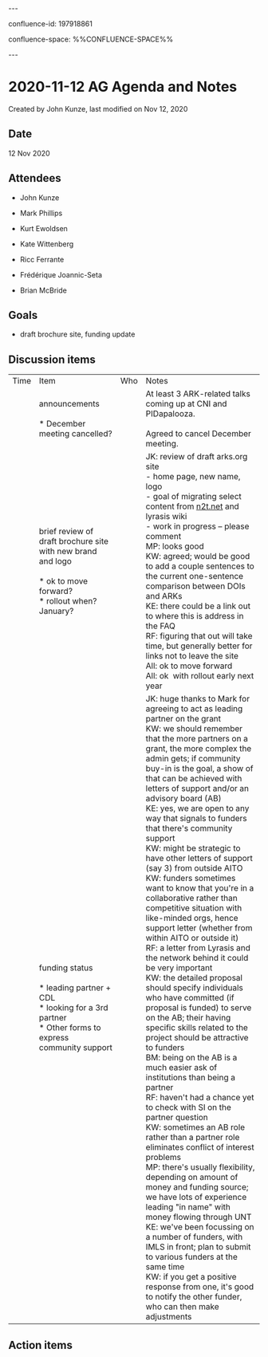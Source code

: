 \---

confluence-id: 197918861

confluence-space: %%CONFLUENCE-SPACE%%

\---

2020-11-12 AG Agenda and Notes
==============================

Created by John Kunze, last modified on Nov 12, 2020

Date
----

12 Nov 2020

Attendees
---------

*   John Kunze
    
*   Mark Phillips
    
*   Kurt Ewoldsen
*   Kate Wittenberg
*   Ricc Ferrante
*   Frédérique Joannic-Seta
*   Brian McBride

Goals
-----

*   draft brochure site, funding update

Discussion items
----------------

|     |     |     |     |
| --- | --- | --- | --- |
| Time | Item | Who | Notes |
|     | announcements<br><br>*   December meeting cancelled? |     | At least 3 ARK-related talks coming up at CNI and PIDapalooza.<br><br>Agreed to cancel December meeting. |
|     | brief review of draft brochure site with new brand and logo<br><br>*   ok to move forward?<br>*   rollout when? January? |     | JK: review of draft arks.org site  <br>\- home page, new name, logo  <br>\- goal of migrating select content from [n2t.net](http://n2t.net) and lyrasis wiki  <br>\- work in progress – please comment  <br>MP: looks good  <br>KW: agreed; would be good to add a couple sentences to the current one-sentence comparison between DOIs and ARKs  <br>KE: there could be a link out to where this is address in the FAQ  <br>RF: figuring that out will take time, but generally better for links not to leave the site  <br>All: ok to move forward  <br>All: ok  with rollout early next year |
|     | funding status<br><br>*   leading partner + CDL<br>*   looking for a 3rd partner<br>*   Other forms to express community support |     | JK: huge thanks to Mark for agreeing to act as leading partner on the grant  <br>KW: we should remember that the more partners on a grant, the more complex the admin gets; if community buy-in is the goal, a show of that can be achieved with letters of support and/or an advisory board (AB)  <br>KE: yes, we are open to any way that signals to funders that there's community support  <br>KW: might be strategic to have other letters of support (say 3) from outside AITO  <br>KW: funders sometimes want to know that you're in a collaborative rather than competitive situation with like-minded orgs, hence support letter (whether from within AITO or outside it)  <br>RF: a letter from Lyrasis and the network behind it could be very important  <br>KW: the detailed proposal should specify individuals who have committed (if proposal is funded) to serve on the AB; their having specific skills related to the project should be attractive to funders  <br>BM: being on the AB is a much easier ask of institutions than being a partner  <br>RF: haven't had a chance yet to check with SI on the partner question  <br>KW: sometimes an AB role rather than a partner role eliminates conflict of interest problems  <br>MP: there's usually flexibility, depending on amount of money and funding source; we have lots of experience leading "in name" with money flowing through UNT  <br>KE: we've been focussing on a number of funders, with IMLS in front; plan to submit to various funders at the same time  <br>KW: if you get a positive response from one, it's good to notify the other funder, who can then make adjustments |

Action items
------------